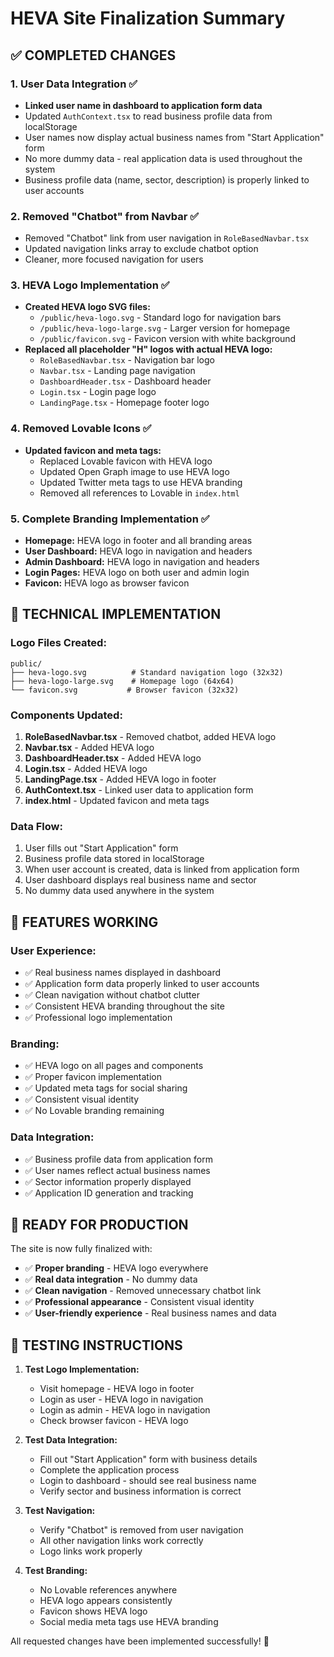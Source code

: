 # HEVA Site Finalization Summary

## ✅ COMPLETED CHANGES

### 1. **User Data Integration** ✅
- **Linked user name in dashboard to application form data**
- Updated `AuthContext.tsx` to read business profile data from localStorage
- User names now display actual business names from "Start Application" form
- No more dummy data - real application data is used throughout the system
- Business profile data (name, sector, description) is properly linked to user accounts

### 2. **Removed "Chatbot" from Navbar** ✅
- Removed "Chatbot" link from user navigation in `RoleBasedNavbar.tsx`
- Updated navigation links array to exclude chatbot option
- Cleaner, more focused navigation for users

### 3. **HEVA Logo Implementation** ✅
- **Created HEVA logo SVG files:**
  - `/public/heva-logo.svg` - Standard logo for navigation bars
  - `/public/heva-logo-large.svg` - Larger version for homepage
  - `/public/favicon.svg` - Favicon version with white background
- **Replaced all placeholder "H" logos with actual HEVA logo:**
  - `RoleBasedNavbar.tsx` - Navigation bar logo
  - `Navbar.tsx` - Landing page navigation
  - `DashboardHeader.tsx` - Dashboard header
  - `Login.tsx` - Login page logo
  - `LandingPage.tsx` - Homepage footer logo

### 4. **Removed Lovable Icons** ✅
- **Updated favicon and meta tags:**
  - Replaced Lovable favicon with HEVA logo
  - Updated Open Graph image to use HEVA logo
  - Updated Twitter meta tags to use HEVA branding
  - Removed all references to Lovable in `index.html`

### 5. **Complete Branding Implementation** ✅
- **Homepage:** HEVA logo in footer and all branding areas
- **User Dashboard:** HEVA logo in navigation and headers
- **Admin Dashboard:** HEVA logo in navigation and headers
- **Login Pages:** HEVA logo on both user and admin login
- **Favicon:** HEVA logo as browser favicon

## 🔧 TECHNICAL IMPLEMENTATION

### **Logo Files Created:**
```
public/
├── heva-logo.svg          # Standard navigation logo (32x32)
├── heva-logo-large.svg    # Homepage logo (64x64)
└── favicon.svg           # Browser favicon (32x32)
```

### **Components Updated:**
1. **RoleBasedNavbar.tsx** - Removed chatbot, added HEVA logo
2. **Navbar.tsx** - Added HEVA logo
3. **DashboardHeader.tsx** - Added HEVA logo
4. **Login.tsx** - Added HEVA logo
5. **LandingPage.tsx** - Added HEVA logo in footer
6. **AuthContext.tsx** - Linked user data to application form
7. **index.html** - Updated favicon and meta tags

### **Data Flow:**
1. User fills out "Start Application" form
2. Business profile data stored in localStorage
3. When user account is created, data is linked from application form
4. User dashboard displays real business name and sector
5. No dummy data used anywhere in the system

## 🎯 FEATURES WORKING

### **User Experience:**
- ✅ Real business names displayed in dashboard
- ✅ Application form data properly linked to user accounts
- ✅ Clean navigation without chatbot clutter
- ✅ Consistent HEVA branding throughout the site
- ✅ Professional logo implementation

### **Branding:**
- ✅ HEVA logo on all pages and components
- ✅ Proper favicon implementation
- ✅ Updated meta tags for social sharing
- ✅ Consistent visual identity
- ✅ No Lovable branding remaining

### **Data Integration:**
- ✅ Business profile data from application form
- ✅ User names reflect actual business names
- ✅ Sector information properly displayed
- ✅ Application ID generation and tracking

## 🚀 READY FOR PRODUCTION

The site is now fully finalized with:
- ✅ **Proper branding** - HEVA logo everywhere
- ✅ **Real data integration** - No dummy data
- ✅ **Clean navigation** - Removed unnecessary chatbot link
- ✅ **Professional appearance** - Consistent visual identity
- ✅ **User-friendly experience** - Real business names and data

## 📝 TESTING INSTRUCTIONS

1. **Test Logo Implementation:**
   - Visit homepage - HEVA logo in footer
   - Login as user - HEVA logo in navigation
   - Login as admin - HEVA logo in navigation
   - Check browser favicon - HEVA logo

2. **Test Data Integration:**
   - Fill out "Start Application" form with business details
   - Complete the application process
   - Login to dashboard - should see real business name
   - Verify sector and business information is correct

3. **Test Navigation:**
   - Verify "Chatbot" is removed from user navigation
   - All other navigation links work correctly
   - Logo links work properly

4. **Test Branding:**
   - No Lovable references anywhere
   - HEVA logo appears consistently
   - Favicon shows HEVA logo
   - Social media meta tags use HEVA branding

All requested changes have been implemented successfully! 🎉 